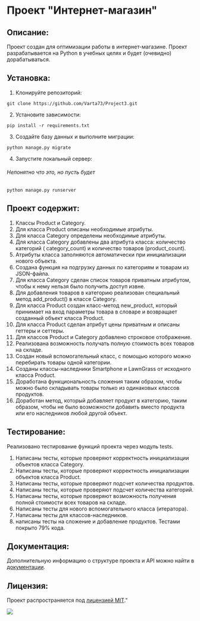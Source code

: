 # Проект "Интернет-магазин"

## Описание:

Проект создан для оптимизации работы в интернет-магазине. Проект разрабатывается на Python в учебных целях и будет (очевидно) дорабатываться.

## Установка:

1. Клонируйте репозиторий:
```
git clone https://github.com/Varta73/Project3.git
```

2. Установите зависимости:
```
pip install -r requirements.txt
```

3. Создайте базу данных и выполните миграции:
```
python manage.py migrate
```

4. Запустите локальный сервер:
###### Непонятно что это, но пусть будет
```
python manage.py runserver
```
## Проект содержит:

1. Классы Product и Category.
2. Для класса Product описаны необходимые атрибуты.
3. Для класса Category определены необходимые атрибуты.
4. Для класса Category добавлены два атрибута класса: количество категорий (
category_count) и количество товаров (product_count).
5. Атрибуты класса заполняются автоматически при инициализации нового объекта.
6. Создана функция на подгрузку данных по категориям и товарам из JSON-файла.
7. Для класса Category сделан список товаров приватным атрибутом, чтобы к нему нельзя было получить доступ извне.
8. Для добавления товаров в категорию реализован специальный метод add_product() в классе Category.
9. Для класса Product создан класс-метод new_product, который принимает на вход параметры товара в словаре и возвращает созданный объект класса 
Product.
10. Для класса Product сделан атрибут цены приватным и описаны геттеры и сеттеры.
11. Для классов Product и Category добавлено строковое отображение.
12. Реализована возможность получать полную стоимость всех товаров на складе.
13. Создан новый вспомогательный класс, с помощью которого можно перебирать товары одной категории.
14. Созданы классы-наследники Smartphone и LawnGrass от исходного класса 
Product.
15. Доработана функциональность сложения таким образом, чтобы можно было складывать товары только из одинаковых классов продуктов.
16. Доработан метод, который добавляет продукт в категорию, таким образом, чтобы не было возможности добавить вместо продукта или его наследников любой другой объект.

## Тестирование:
Реализовано тестирование функций проекта через модуль tests.
1. Написаны тесты, которые проверяют корректность инициализации объектов класса Category.
2. Написаны тесты, которые проверяют корректность инициализации объектов класса Product.
3. Написаны тесты, которые проверяют подсчет количества продуктов.
4. Написаны тесты, которые проверяют подсчет количества категорий.
5. Написаны тесты, которые проверяют возможность получения полной стоимости всех товаров на складе.
6. Написаны тесты для нового вспомогательного класса (итератора).
7. Написаны тесты для классов-наследников.
8. написаны тесты на сложение и добавление продуктов.
Тестами покрыто 79% кода.

## Документация:

Дополнительную информацию о структуре проекта и API можно найти в [документации](docs/README.md).

## Лицензия:

Проект распространяется под [лицензией MIT](LICENSE)."

![](https://komarev.com/ghpvc/?username=Varta73)